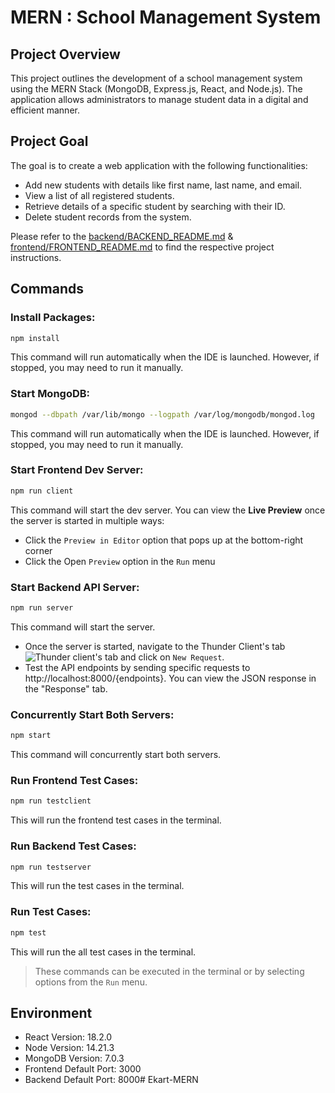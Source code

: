 # MERN : School Management System
## Project Overview

This project outlines the development of a school management system using the MERN Stack (MongoDB, Express.js, React, and Node.js). The application allows administrators to manage student data in a digital and efficient manner.

## Project Goal

The goal is to create a web application with the following functionalities:

- Add new students with details like first name, last name, and email.
- View a list of all registered students.
- Retrieve details of a specific student by searching with their ID.
- Delete student records from the system.

Please refer to the [backend/BACKEND_README.md](backend/BACKEND_README.md) & [frontend/FRONTEND_README.md](frontend/FRONTEND_README.md) to find the respective project instructions.

## Commands

 ### Install Packages: 
 ```bash
 npm install
 ```
This command will run automatically when the IDE is launched. However, if stopped, you may need to run it manually.


 ### Start MongoDB: 
 ```bash
 mongod --dbpath /var/lib/mongo --logpath /var/log/mongodb/mongod.log
 ```
This command will run automatically when the IDE is launched. However, if stopped, you may need to run it manually.

### Start Frontend Dev Server: 
 ```bash
 npm run client
 ```

This command will start the dev server. You can view the **Live Preview** once the server is started in multiple ways:
 - Click the `Preview in Editor` option that pops up at the bottom-right corner
 - Click the Open `Preview` option in the `Run` menu

 ### Start Backend API Server: 
 ```bash
 npm run server
 ```

This command will start the server. 
- Once the server is started, navigate to the Thunder Client's tab  ![Thunder client's tab](https://media-doselect.s3.amazonaws.com/generic/ryM78VN71g10k2dKr9K2wGYwo/ThunderClientLogo.png) and click on `New Request`.
- Test the API endpoints by sending specific requests to http://localhost:8000/{endpoints}. You can view the JSON response in the "Response" tab.

### Concurrently Start Both Servers: 
 ```bash
 npm start
 ```
 This command will concurrently start both servers.

 ### Run Frontend Test Cases: 
 ```bash
 npm run testclient
 ```
 This will run the frontend test cases in the terminal.

  ### Run Backend Test Cases: 
 ```bash
 npm run testserver
 ```
 This will run the test cases in the terminal.

 ### Run Test Cases: 
 ```bash
 npm test
 ```
 This will run the all test cases in the terminal.

>These commands can be executed in the terminal or by selecting options from the `Run` menu.

## Environment 

- React Version: 18.2.0
- Node Version: 14.21.3
- MongoDB Version: 7.0.3
- Frontend Default Port: 3000
- Backend Default Port: 8000# Ekart-MERN

